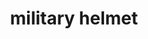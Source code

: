 ---
layout: objects
title: military helmet
emoji: military_helmet
permalink: 🪖.html
image: assets/img/3moji/military_helmet.png
---